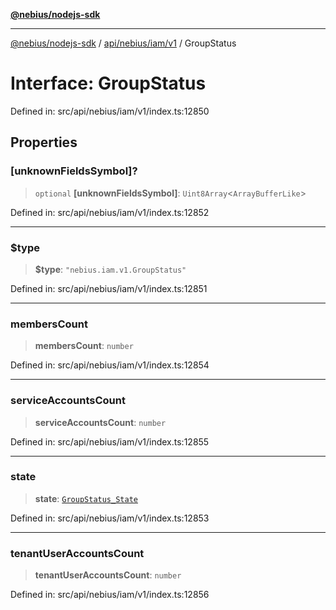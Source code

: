 [**@nebius/nodejs-sdk**](../../../../../README.md)

---

[@nebius/nodejs-sdk](../../../../../README.md) / [api/nebius/iam/v1](../README.md) / GroupStatus

# Interface: GroupStatus

Defined in: src/api/nebius/iam/v1/index.ts:12850

## Properties

### \[unknownFieldsSymbol\]?

> `optional` **\[unknownFieldsSymbol\]**: `Uint8Array`\<`ArrayBufferLike`\>

Defined in: src/api/nebius/iam/v1/index.ts:12852

---

### $type

> **$type**: `"nebius.iam.v1.GroupStatus"`

Defined in: src/api/nebius/iam/v1/index.ts:12851

---

### membersCount

> **membersCount**: `number`

Defined in: src/api/nebius/iam/v1/index.ts:12854

---

### serviceAccountsCount

> **serviceAccountsCount**: `number`

Defined in: src/api/nebius/iam/v1/index.ts:12855

---

### state

> **state**: [`GroupStatus_State`](../type-aliases/GroupStatus_State.md)

Defined in: src/api/nebius/iam/v1/index.ts:12853

---

### tenantUserAccountsCount

> **tenantUserAccountsCount**: `number`

Defined in: src/api/nebius/iam/v1/index.ts:12856
